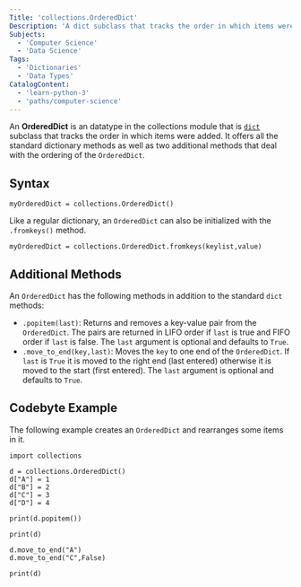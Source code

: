 ```yaml
---
Title: 'collections.OrderedDict'
Description: 'A dict subclass that tracks the order in which items were added.'
Subjects:
  - 'Computer Science'
  - 'Data Science'
Tags:
  - 'Dictionaries'
  - 'Data Types'
CatalogContent:
  - 'learn-python-3'
  - 'paths/computer-science'
---
```


An **OrderedDict** is an datatype in the collections module that is [`dict`](https://www.codecademy.com/resources/docs/python/dictionaries) subclass that tracks the order in which items were added. It offers all the standard dictionary methods as well as two additional methods that deal with the ordering of the `OrderedDict`.

## Syntax

```pseudo
myOrderedDict = collections.OrderedDict()
```

Like a regular dictionary, an `OrderedDict` can also be initialized with the `.fromkeys()` method.

```pseudo
myOrderedDict = collections.OrderedDict.fromkeys(keylist,value)
```

## Additional Methods

An `OrderedDict` has the following methods in addition to the standard `dict` methods:

- `.popitem(last)`: Returns and removes a key-value pair from the `OrderedDict`. The pairs are returned in LIFO order if `last` is true and FIFO order if `last` is false. The `last` argument is optional and defaults to `True`.
- `.move_to_end(key,last)`: Moves the `key` to one end of the `OrderedDict`. If `last` is `True` it is moved to the right end (last entered) otherwise it is moved to the start (first entered). The `last` argument is optional and defaults to `True`.  

## Codebyte Example

The following example creates an `OrderedDict` and rearranges some items in it.

```codebyte/python
import collections

d = collections.OrderedDict()
d["A"] = 1
d["B"] = 2
d["C"] = 3
d["D"] = 4

print(d.popitem())

print(d)

d.move_to_end("A")
d.move_to_end("C",False)

print(d)

```
